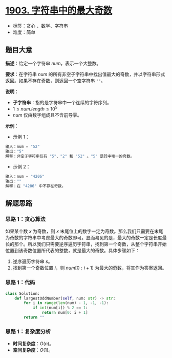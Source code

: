 # [1903. 字符串中的最大奇数](https://leetcode.cn/problems/largest-odd-number-in-string/)

- 标签：贪心 、数学、字符串
- 难度：简单

## 题目大意

**描述**：给定一个字符串 $num$，表示一个大整数。

**要求**：在字符串 $num$ 的所有非空子字符串中找出值最大的奇数，并以字符串形式返回。如果不存在奇数，则返回一个空字符串 `""`。

**说明**：

- **子字符串**：指的是字符串中一个连续的字符序列。
- $1 \le num.length \le 10^5$
- $num$ 仅由数字组成且不含前导零。

**示例**：

- 示例 1：

```Python
输入：num = "52"
输出："5"
解释：非空子字符串仅有 "5"、"2" 和 "52" 。"5" 是其中唯一的奇数。
```

- 示例 2：

```Python
输入：num = "4206"
输出：""
解释：在 "4206" 中不存在奇数。
```

## 解题思路

### 思路 1：贪心算法

如果某个数 $x$ 为奇数，则 $x$ 末尾位上的数字一定为奇数。那么我们只需要在末尾为奇数的字符串中考虑最大的奇数即可。显而易见的是，最大的奇数一定是长度最长的那个。所以我们只需要逆序遍历字符串，找到第一个奇数，从整个字符串开始位置到该奇数位置所代表的整数，就是最大的奇数。具体步骤如下：

1. 逆序遍历字符串 $s$。
2. 找到第一个奇数位置 $i$，则 $num[0: i + 1]$ 为最大的奇数，将其作为答案返回。

### 思路 1：代码

```Python
class Solution:
    def largestOddNumber(self, num: str) -> str:
        for i in range(len(num) - 1, -1, -1):
            if int(num[i]) % 2 == 1:
                return num[0: i + 1]
        return ""
```

### 思路 1：复杂度分析

- **时间复杂度**：$O(n)$。
- **空间复杂度**：$O(1)$。

